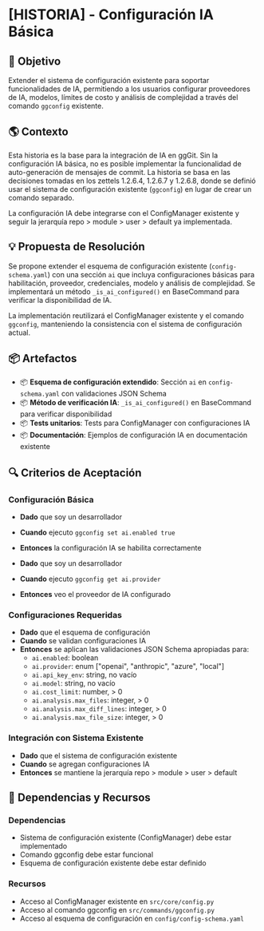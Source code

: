 # [HISTORIA] - Configuración IA Básica

## 🎯 Objetivo

Extender el sistema de configuración existente para soportar funcionalidades de IA, permitiendo a los usuarios configurar proveedores de IA, modelos, límites de costo y análisis de complejidad a través del comando `ggconfig` existente.

## 🌎 Contexto

Esta historia es la base para la integración de IA en ggGit. Sin la configuración IA básica, no es posible implementar la funcionalidad de auto-generación de mensajes de commit. La historia se basa en las decisiones tomadas en los zettels 1.2.6.4, 1.2.6.7 y 1.2.6.8, donde se definió usar el sistema de configuración existente (`ggconfig`) en lugar de crear un comando separado.

La configuración IA debe integrarse con el ConfigManager existente y seguir la jerarquía repo > module > user > default ya implementada.

## 💡 Propuesta de Resolución

Se propone extender el esquema de configuración existente (`config-schema.yaml`) con una sección `ai` que incluya configuraciones básicas para habilitación, proveedor, credenciales, modelo y análisis de complejidad. Se implementará un método `_is_ai_configured()` en BaseCommand para verificar la disponibilidad de IA.

La implementación reutilizará el ConfigManager existente y el comando `ggconfig`, manteniendo la consistencia con el sistema de configuración actual.

## 📦 Artefactos

- 📦 **Esquema de configuración extendido**: Sección `ai` en `config-schema.yaml` con validaciones JSON Schema
- 📦 **Método de verificación IA**: `_is_ai_configured()` en BaseCommand para verificar disponibilidad
- 📦 **Tests unitarios**: Tests para ConfigManager con configuraciones IA
- 📦 **Documentación**: Ejemplos de configuración IA en documentación existente

## 🔍 Criterios de Aceptación

### **Configuración Básica**
- **Dado** que soy un desarrollador
- **Cuando** ejecuto `ggconfig set ai.enabled true`
- **Entonces** la configuración IA se habilita correctamente

- **Dado** que soy un desarrollador
- **Cuando** ejecuto `ggconfig get ai.provider`
- **Entonces** veo el proveedor de IA configurado

### **Configuraciones Requeridas**
- **Dado** que el esquema de configuración
- **Cuando** se validan configuraciones IA
- **Entonces** se aplican las validaciones JSON Schema apropiadas para:
  - `ai.enabled`: boolean
  - `ai.provider`: enum ["openai", "anthropic", "azure", "local"]
  - `ai.api_key_env`: string, no vacío
  - `ai.model`: string, no vacío
  - `ai.cost_limit`: number, > 0
  - `ai.analysis.max_files`: integer, > 0
  - `ai.analysis.max_diff_lines`: integer, > 0
  - `ai.analysis.max_file_size`: integer, > 0

### **Integración con Sistema Existente**
- **Dado** que el sistema de configuración existente
- **Cuando** se agregan configuraciones IA
- **Entonces** se mantiene la jerarquía repo > module > user > default

## 🔗 Dependencias y Recursos

### Dependencias
- Sistema de configuración existente (ConfigManager) debe estar implementado
- Comando ggconfig debe estar funcional
- Esquema de configuración existente debe estar definido

### Recursos
- Acceso al ConfigManager existente en `src/core/config.py`
- Acceso al comando ggconfig en `src/commands/ggconfig.py`
- Acceso al esquema de configuración en `config/config-schema.yaml`
